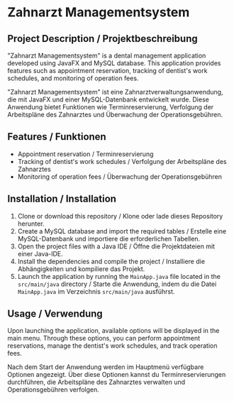 # Zahnarzt Managementsystem

## Project Description / Projektbeschreibung
"Zahnarzt Managementsystem" is a dental management application developed using JavaFX and MySQL database. This application provides features such as appointment reservation, tracking of dentist's work schedules, and monitoring of operation fees.

"Zahnarzt Managementsystem" ist eine Zahnarztverwaltungsanwendung, die mit JavaFX und einer MySQL-Datenbank entwickelt wurde. Diese Anwendung bietet Funktionen wie Terminreservierung, Verfolgung der Arbeitspläne des Zahnarztes und Überwachung der Operationsgebühren.

## Features / Funktionen
- Appointment reservation / Terminreservierung
- Tracking of dentist's work schedules / Verfolgung der Arbeitspläne des Zahnarztes
- Monitoring of operation fees / Überwachung der Operationsgebühren

## Installation / Installation
1. Clone or download this repository / Klone oder lade dieses Repository herunter.
2. Create a MySQL database and import the required tables / Erstelle eine MySQL-Datenbank und importiere die erforderlichen Tabellen.
3. Open the project files with a Java IDE / Öffne die Projektdateien mit einer Java-IDE.
4. Install the dependencies and compile the project / Installiere die Abhängigkeiten und kompiliere das Projekt.
5. Launch the application by running the `MainApp.java` file located in the `src/main/java` directory / Starte die Anwendung, indem du die Datei `MainApp.java` im Verzeichnis `src/main/java` ausführst.

## Usage / Verwendung
Upon launching the application, available options will be displayed in the main menu. Through these options, you can perform appointment reservations, manage the dentist's work schedules, and track operation fees.

Nach dem Start der Anwendung werden im Hauptmenü verfügbare Optionen angezeigt. Über diese Optionen kannst du Terminreservierungen durchführen, die Arbeitspläne des Zahnarztes verwalten und Operationsgebühren verfolgen.

